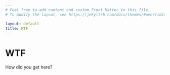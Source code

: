 ```yaml
---
# Feel free to add content and custom Front Matter to this file.
# To modify the layout, see https://jekyllrb.com/docs/themes/#overriding-theme-defaults

layout: default
title: WTF
---
```

<h1>WTF</h1>
<div>
	<p>How did you get here?</p>
</div>